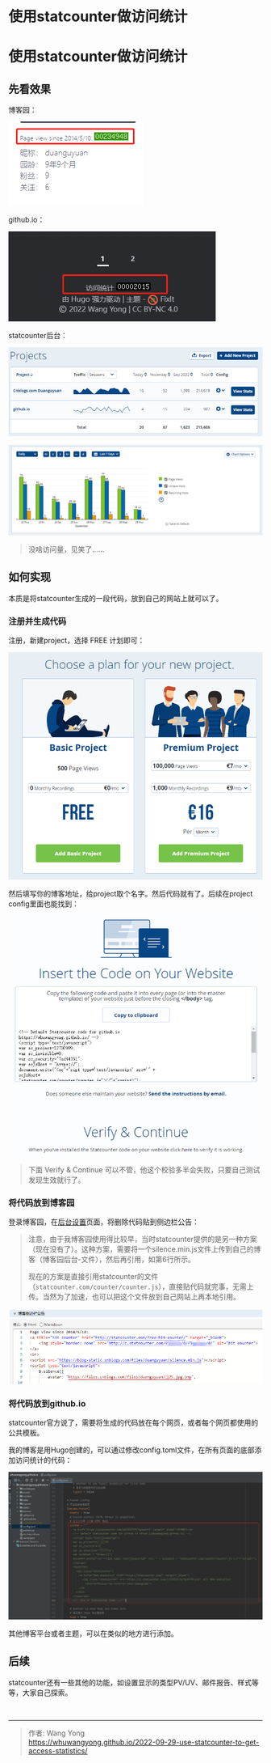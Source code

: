 # 使用statcounter做访问统计


# 使用statcounter做访问统计

## 先看效果

博客园：

![image](assets/image-20220929111820-h4cjetp.png)​

github.io：

![image](assets/image-20220929111748-a7iq4kl.png)​

statcounter后台：

![image](assets/image-20220929111914-ycxpoxg.png)

![image](assets/image-20220929112814-jnde6bm.png)​

> 没啥访问量，见笑了……
>

## 如何实现

本质是将statcounter生成的一段代码，放到自己的网站上就可以了。

### 注册并生成代码

注册，新建project，选择 FREE 计划即可：

![image](assets/image-20220929112639-mngs2lc.png)

然后填写你的博客地址，给project取个名字。然后代码就有了。后续在project config里面也能找到：

![image](assets/image-20220929114006-cz60llq.png)​

> 下面 Verify & Continue 可以不管，他这个校验多半会失败，只要自己测试发现生效就行了。
>

### 将代码放到博客园

登录博客园，在[后台设置](https://i.cnblogs.com/settings)页面，将删除代码贴到侧边栏公告：

> 注意，由于我博客园使用得比较早，当时statcounter提供的是另一种方案（现在没有了）。这种方案，需要将一个silence.min.js文件上传到自己的博客（博客园后台-文件），然后再引用，如第6行所示。
>
> 现在的方案是直接引用statcounter的文件（`statcounter.com/counter/counter.js`），直接贴代码就完事，无需上传。当然为了加速，也可以把这个文件放到自己网站上再本地引用。
>

![image](assets/image-20220929115354-gvty92r.png)​

### 将代码放到github.io

statcounter官方说了，需要将生成的代码放在每个网页，或者每个网页都使用的公共模板。

我的博客是用Hugo创建的，可以通过修改config.toml文件，在所有页面的底部添加访问统计的代码：

![image](assets/image-20220929115209-9t9v9nz.png)​

其他博客平台或者主题，可以在类似的地方进行添加。

## 后续

statcounter还有一些其他的功能，如设置显示的类型PV/UV、邮件报告、样式等等，大家自己探索。<br />

‍


---

> 作者: Wang Yong  
> https://whuwangyong.github.io/2022-09-29-use-statcounter-to-get-access-statistics/
